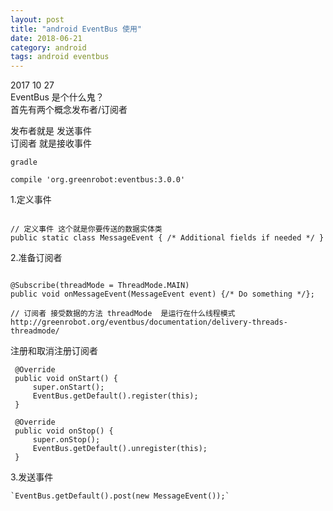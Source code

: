 ```yaml
---
layout: post
title: "android EventBus 使用"
date: 2018-06-21
category: android
tags: android eventbus
---
```



2017 10 27  
EventBus 是个什么鬼？  
首先有两个概念发布者/订阅者  

发布者就是 发送事件  
订阅者 就是接收事件  

	gradle
	
	compile 'org.greenrobot:eventbus:3.0.0'


1.定义事件

<pre><code>
// 定义事件 这个就是你要传送的数据实体类
public static class MessageEvent { /* Additional fields if needed */ }
</code></pre>
	

2.准备订阅者

<pre><code>
@Subscribe(threadMode = ThreadMode.MAIN)  
public void onMessageEvent(MessageEvent event) {/* Do something */};
	
// 订阅者 接受数据的方法 threadMode  是运行在什么线程模式
http://greenrobot.org/eventbus/documentation/delivery-threads-threadmode/
</code></pre>

注册和取消注册订阅者

	 @Override
	 public void onStart() {
		 super.onStart();
		 EventBus.getDefault().register(this);
	 }

	 @Override
	 public void onStop() {
		 super.onStop();
		 EventBus.getDefault().unregister(this);
	 }

3.发送事件

	`EventBus.getDefault().post(new MessageEvent());`